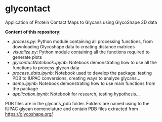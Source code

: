 # glycontact
Application of Protein Contact Maps to Glycans using GlycoShape 3D data

**Content of this repository:**
- *process.py*: Python module containing all processing functions, from downloading Glycoshape data to creating distance matrices
- *visualize.py*: Python module containing all the functions required to generate plots
- *glycontactNotebook.ipynb*: Notebook demonstrating how to use all the functions to process glycan data
- *process_data.ipynb*: Notebook used to develop the package: testing PDB to IUPAC conversions, creating ways to analyze glycans...
- *demo.ipynb*: Notebook demonstrating how to use main functions from the package
- *application.ipynb*: Notebook for research, testing hypothesis...

PDB files are in the glycans_pdb folder. Folders are named using to the IUPAC glycan nomenclature and contain PDB files extracted from https://glycoshape.org/


